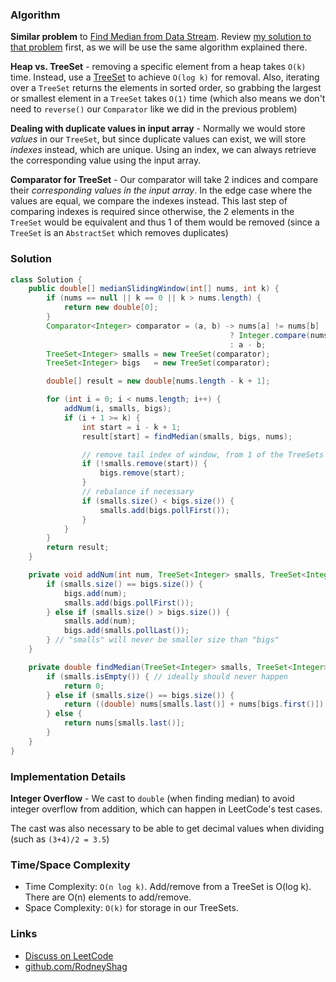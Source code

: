 ### Algorithm

__Similar problem__ to [Find Median from Data Stream](https://leetcode.com/problems/find-median-from-data-stream/). Review [my solution to that problem](https://github.com/RodneyShag/LeetCode_solutions/blob/master/Solutions/Find%20Median%20from%20Data%20Stream.md) first, as we will be use the same algorithm explained there.

__Heap vs. TreeSet__ - removing a specific element from a heap takes `O(k)` time. Instead, use a [TreeSet](https://docs.oracle.com/javase/8/docs/api/java/util/TreeSet.html) to achieve `O(log k)` for removal. Also, iterating over a `TreeSet` returns the elements in sorted order, so grabbing the largest or smallest element in a `TreeSet` takes `O(1)` time (which also means we don't need to `reverse()` our `Comparator` like we did in the previous problem)

__Dealing with duplicate values in input array__ - Normally we would store _values_ in our `TreeSet`, but since duplicate values can exist, we will store _indexes_ instead, which are unique. Using an index, we can always retrieve the corresponding value using the input array.

__Comparator for TreeSet__ - Our comparator will take 2 indices and compare their _corresponding values in the input array_. In the edge case where the values are equal, we compare the indexes instead. This last step of comparing indexes is required since otherwise, the 2 elements in the `TreeSet` would be equivalent and thus 1 of them would be removed (since a `TreeSet` is an `AbstractSet` which removes duplicates)


### Solution

```java
class Solution {
    public double[] medianSlidingWindow(int[] nums, int k) {
        if (nums == null || k == 0 || k > nums.length) {
            return new double[0];
        }
        Comparator<Integer> comparator = (a, b) -> nums[a] != nums[b]
                                                 ? Integer.compare(nums[a], nums[b])
                                                 : a - b;
        TreeSet<Integer> smalls = new TreeSet(comparator);
        TreeSet<Integer> bigs   = new TreeSet(comparator);

        double[] result = new double[nums.length - k + 1];

        for (int i = 0; i < nums.length; i++) {
            addNum(i, smalls, bigs);
            if (i + 1 >= k) {
                int start = i - k + 1;
                result[start] = findMedian(smalls, bigs, nums);

                // remove tail index of window, from 1 of the TreeSets
                if (!smalls.remove(start)) {
                    bigs.remove(start);
                }
                // rebalance if necessary
                if (smalls.size() < bigs.size()) {
                    smalls.add(bigs.pollFirst());
                }
            }
        }
        return result;
    }

    private void addNum(int num, TreeSet<Integer> smalls, TreeSet<Integer> bigs) {
        if (smalls.size() == bigs.size()) {
            bigs.add(num);
            smalls.add(bigs.pollFirst());
        } else if (smalls.size() > bigs.size()) {
            smalls.add(num);
            bigs.add(smalls.pollLast());
        } // "smalls" will never be smaller size than "bigs"
    }

    private double findMedian(TreeSet<Integer> smalls, TreeSet<Integer> bigs, int[] nums) {
        if (smalls.isEmpty()) { // ideally should never happen
            return 0;
        } else if (smalls.size() == bigs.size()) {
            return ((double) nums[smalls.last()] + nums[bigs.first()]) / 2;
        } else {
            return nums[smalls.last()];
        }
    }
}
```

### Implementation Details

__Integer Overflow__ - We cast to `double` (when finding median) to avoid integer overflow from addition, which can happen in LeetCode's test cases.

The cast was also necessary to be able to get decimal values when dividing (such as `(3+4)/2 = 3.5`)

### Time/Space Complexity

-  Time Complexity: `O(n log k)`. Add/remove from a TreeSet is O(log k). There are O(n) elements to add/remove.
- Space Complexity: `O(k)` for storage in our TreeSets.

### Links

- [Discuss on LeetCode](https://leetcode.com/problems/sliding-window-median/discuss/401208)
- [github.com/RodneyShag](https://github.com/RodneyShag)
